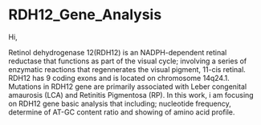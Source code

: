 # RDH12_Gene_Analysis
Hi,

Retinol dehydrogenase 12(RDH12) is an NADPH-dependent retinal reductase that functions as part of the visual cycle; involving a series of enzymatic reactions that regennerates the visual pigment, 11-cis retinal. RDH12 has 9 coding exons and is located on chromosome 14q24.1. Mutations in RDH12 gene are primarily associated with Leber congenital amaurosis (LCA) and Retinitis Pigmentosa (RP). In this work, i am focusing on RDH12 gene basic analysis that including; nucleotide frequency, determine of AT-GC content ratio and showing of amino acid profile. 
